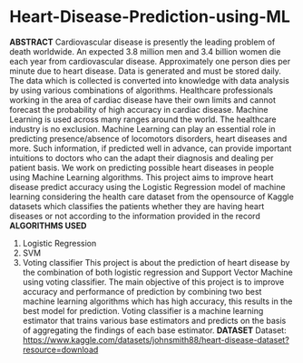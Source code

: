 # Heart-Disease-Prediction-using-ML
**ABSTRACT**
Cardiovascular disease is presently the leading problem of death worldwide. An expected 3.8 million men and 3.4 billion women die each year from cardiovascular disease. Approximately one person dies per minute due to heart disease. Data is generated and must be stored daily. The data which is collected is converted into knowledge with data analysis by using various combinations of algorithms. Healthcare professionals working in the area of cardiac disease have their own limits and cannot forecast the probability of high accuracy in cardiac disease. Machine Learning is used across many ranges around the world. The healthcare industry is no exclusion.
Machine Learning can play an essential role in predicting presence/absence of locomotors disorders, heart diseases and more. Such information, if predicted well in advance, can provide important intuitions to doctors who can the adapt their diagnosis and dealing per patient basis. We work on predicting possible heart diseases in people using Machine Learning algorithms. 
This project aims to improve heart disease predict accuracy using the Logistic Regression model of machine learning considering the health care dataset from the opensource of Kaggle datasets which classifies the patients whether they are having heart diseases or not according to the information provided in the record
**ALGORITHMS USED**
1. Logistic Regression
2. SVM
3. Voting classifier
This project is about the prediction of heart disease by the combination of both logistic regression and Support Vector Machine using voting classifier. 
The main objective of this project is to improve accuracy and performance of prediction by combining two best machine learning algorithms which has high accuracy, this results in the best model for prediction. 
Voting classifier is a machine learning estimator that trains various base estimators and predicts on the basis of aggregating the findings of each base estimator.
**DATASET**
Dataset: https://www.kaggle.com/datasets/johnsmith88/heart-disease-dataset?resource=download
